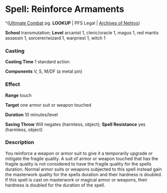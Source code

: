 # Spell: Reinforce Armaments

^([Ultimate Combat][ss-reinforce-armaments] pg. **LOOKUP** | PFS Legal | [Archives of Nehtys][sn-reinforce-armaments])

**School** transmutation; **Level** arcanist 1, cleric/oracle 1, magus 1, red mantis assassin 1, sorcerer/wizard 1, warpriest 1, witch 1

### Casting

**Casting Time** 1 standard action  

**Components** V, S, M/DF (a metal pin)

### Effect

**Range** touch  

**Target** one armor suit or weapon touched  

**Duration** 10 minutes/level  

**Saving Throw** Will negates (harmless, object); **Spell Resistance** yes (harmless, object)

### Description

You reinforce a weapon or armor suit to give it a temporarily upgrade or mitigate the fragile quality. A suit of armor or weapon touched that has the fragile quality is not considered to have the fragile quality for the spells duration. Normal armor suits or weapons subjected to this spell instead gain the masterwork quality for the spells duration and their hardness is doubled. If this spell is cast on masterwork or magical armor or weapons, their hardness is doubled for the duration of the spell.

[ss-reinforce-armaments]: http://paizo.com/pathfinderRPG/v57
[sn-reinforce-armaments]: http://www.archivesofnethys.com/SpellDisplay.aspx?ItemName=Reinforce%20Armaments